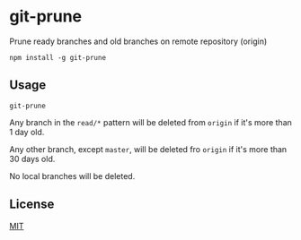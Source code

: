 # git-prune

Prune ready branches and old branches on remote repository (origin)

	npm install -g git-prune

## Usage

```shell
git-prune
```

Any branch in the `read/*` pattern will be deleted from `origin` if it's more than 1 day old.

Any other branch, except `master`, will be deleted fro `origin` if it's more than 30 days old.

No local branches will be deleted.

## License

[MIT](http://opensource.org/licenses/MIT)
